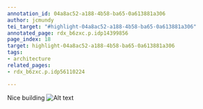 ```yaml
---
annotation_id: 04a8ac52-a188-4b58-ba65-0a613881a306
author: jcmundy
tei_target: "#highlight-04a8ac52-a188-4b58-ba65-0a613881a306"
annotated_page: rdx_b6zxc.p.idp14399856
page_index: 18
target: highlight-04a8ac52-a188-4b58-ba65-0a613881a306
tags:
- architecture
related_pages:
- rdx_b6zxc.p.idp56110224

---
```

Nice building ![Alt text](http://zmeeed.info/wp-content/uploads/2017/03/best-nice-apartment-complex-nice-apartment-building-apartment-building-ever.jpg)